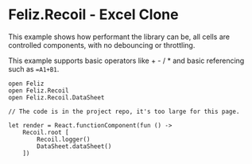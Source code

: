 ﻿# Feliz.Recoil - Excel Clone

This example shows how performant the library can be,
all cells are controlled components, with no debouncing or
throttling.

This example supports basic operators like + - / * and basic
referencing such as `=A1+B1`.

```fsharp:recoil-excelclone
open Feliz
open Feliz.Recoil
open Feliz.Recoil.DataSheet

// The code is in the project repo, it's too large for this page.

let render = React.functionComponent(fun () ->
    Recoil.root [
        Recoil.logger()
        DataSheet.dataSheet()
    ])
```
